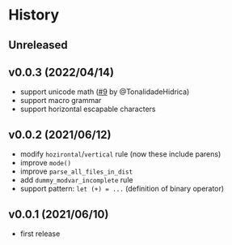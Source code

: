# History

## Unreleased

## v0.0.3 (2022/04/14)

- support unicode math ([\#9](https://github.com/monaqa/satysfi-parser/pull/9) by @TonalidadeHidrica)
- support macro grammar
- support horizontal escapable characters

## v0.0.2 (2021/06/12)

- modify `hozirontal`/`vertical` rule (now these include parens)
- improve `mode()`
- improve `parse_all_files_in_dist`
- add `dummy_modvar_incomplete` rule
- support pattern: `let (+) = ...` (definition of binary operator)

## v0.0.1 (2021/06/10)

- first release
